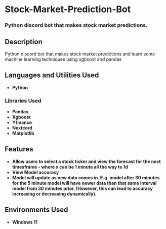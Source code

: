 <h1>Stock-Market-Prediction-Bot</h1>

 ### Python discord bot that makes stock market predictions.

<h2>Description</h2>
Python discord bot that makes stock market predictions and learn some machine learning techniques using xgboost and pandas
<br />


<h2>Languages and Utilities Used</h2>

- <b>Python</b> 

<h3>Libraries Used</h3>

- <b>Pandas</b> 
- <b>Xgboost</b>
- <b>Yfinance</b> 
- <b>Nextcord</b>
- <b>Matplotlib</b> 

<h2>Features</h2>

- <b>Allow users to select a stock ticker and view the forecast for the next <x> timesframe - where x can be 1 minute all the way to 1d
- <b>View Model accuracy
- <b>Model will update as new data comes in. E.g. model after 30 minutes for the 5 minute model will have newer data than that same interval model from 30 minutes prior. (However, this can lead to accuracy increasing or decreasing dynamically).

<h2>Environments Used </h2>

- <b>Windows 11</b>
